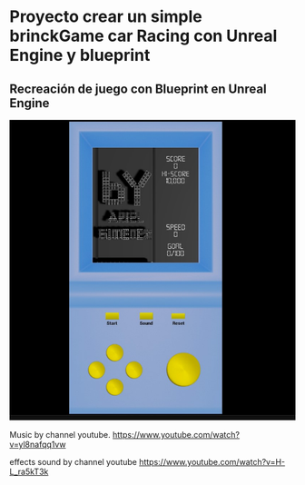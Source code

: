 # Proyecto crear un simple brinckGame car Racing con Unreal Engine y blueprint

## Recreación de juego con Blueprint en Unreal Engine
![FlappyBirdCyberPunk2021](https://github.com/kone9/BrinckCarRacingUnrealEngineBlueprint/blob/main/by%20ariel.jpg)


Music by channel youtube.
https://www.youtube.com/watch?v=yl8nafqq1vw

effects sound by channel youtube
https://www.youtube.com/watch?v=H-L_ra5kT3k